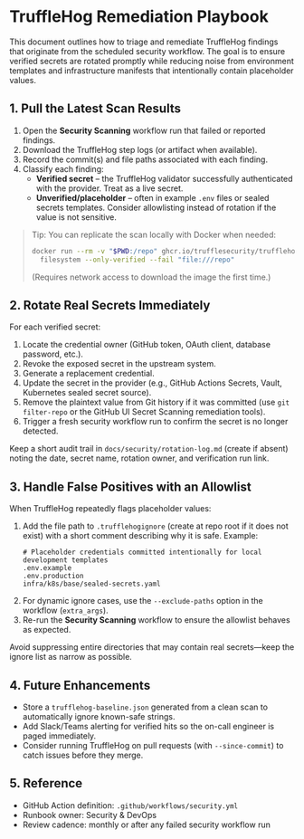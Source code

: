# TruffleHog Remediation Playbook

This document outlines how to triage and remediate TruffleHog findings that originate from the scheduled security workflow. The goal is to ensure verified secrets are rotated promptly while reducing noise from environment templates and infrastructure manifests that intentionally contain placeholder values.

## 1. Pull the Latest Scan Results

1. Open the **Security Scanning** workflow run that failed or reported findings.
2. Download the TruffleHog step logs (or artifact when available).
3. Record the commit(s) and file paths associated with each finding.
4. Classify each finding:
   - **Verified secret** – the TruffleHog validator successfully authenticated with the provider. Treat as a live secret.
   - **Unverified/placeholder** – often in example `.env` files or sealed secrets templates. Consider allowlisting instead of rotation if the value is not sensitive.

> Tip: You can replicate the scan locally with Docker when needed:
>
> ```bash
> docker run --rm -v "$PWD:/repo" ghcr.io/trufflesecurity/trufflehog:latest \
>   filesystem --only-verified --fail "file:///repo"
> ```
>
> (Requires network access to download the image the first time.)

## 2. Rotate Real Secrets Immediately

For each verified secret:

1. Locate the credential owner (GitHub token, OAuth client, database password, etc.).
2. Revoke the exposed secret in the upstream system.
3. Generate a replacement credential.
4. Update the secret in the provider (e.g., GitHub Actions Secrets, Vault, Kubernetes sealed secret source).
5. Remove the plaintext value from Git history if it was committed (use `git filter-repo` or the GitHub UI Secret Scanning remediation tools).
6. Trigger a fresh security workflow run to confirm the secret is no longer detected.

Keep a short audit trail in `docs/security/rotation-log.md` (create if absent) noting the date, secret name, rotation owner, and verification run link.

## 3. Handle False Positives with an Allowlist

When TruffleHog repeatedly flags placeholder values:

1. Add the file path to `.trufflehogignore` (create at repo root if it does not exist) with a short comment describing why it is safe. Example:
   ```
   # Placeholder credentials committed intentionally for local development templates
   .env.example
   .env.production
   infra/k8s/base/sealed-secrets.yaml
   ```
2. For dynamic ignore cases, use the `--exclude-paths` option in the workflow (`extra_args`).
3. Re-run the **Security Scanning** workflow to ensure the allowlist behaves as expected.

Avoid suppressing entire directories that may contain real secrets—keep the ignore list as narrow as possible.

## 4. Future Enhancements

- Store a `trufflehog-baseline.json` generated from a clean scan to automatically ignore known-safe strings.
- Add Slack/Teams alerting for verified hits so the on-call engineer is paged immediately.
- Consider running TruffleHog on pull requests (with `--since-commit`) to catch issues before they merge.

## 5. Reference

- GitHub Action definition: `.github/workflows/security.yml`
- Runbook owner: Security & DevOps
- Review cadence: monthly or after any failed security workflow run
